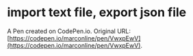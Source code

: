 # import text file, export json file 

A Pen created on CodePen.io. Original URL: [https://codepen.io/marconline/pen/VwxpEwV](https://codepen.io/marconline/pen/VwxpEwV).

